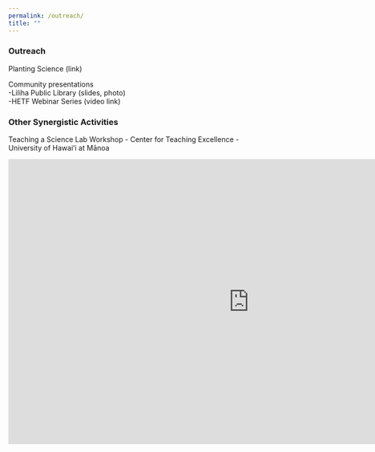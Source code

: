 ```yaml
---
permalink: /outreach/
title: ""
--- 
```

### Outreach 

Planting Science (link) 

Community presentations <br/>
  -Liliha Public Library (slides, photo) <br/>
  -HETF Webinar Series (video link) <br/>

### Other Synergistic Activities

Teaching a Science Lab Workshop - Center for Teaching Excellence - University of Hawaiʻi at Mānoa
<iframe src="https://docs.google.com/presentation/d/e/2PACX-1vTiUiB5vTvoxITZ1FFB88SDNg3PWXy8fdYbF0qpQNZYaHLm8YhaSo7qeFgKgwRltw/embed?start=false&loop=false&delayms=3000" frameborder="0" width="960" height="569" allowfullscreen="true" mozallowfullscreen="true" webkitallowfullscreen="true"></iframe>
